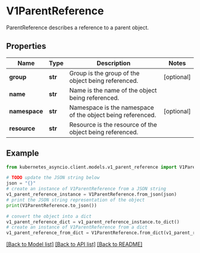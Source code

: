 # V1ParentReference

ParentReference describes a reference to a parent object.

## Properties

Name | Type | Description | Notes
------------ | ------------- | ------------- | -------------
**group** | **str** | Group is the group of the object being referenced. | [optional] 
**name** | **str** | Name is the name of the object being referenced. | 
**namespace** | **str** | Namespace is the namespace of the object being referenced. | [optional] 
**resource** | **str** | Resource is the resource of the object being referenced. | 

## Example

```python
from kubernetes_asyncio.client.models.v1_parent_reference import V1ParentReference

# TODO update the JSON string below
json = "{}"
# create an instance of V1ParentReference from a JSON string
v1_parent_reference_instance = V1ParentReference.from_json(json)
# print the JSON string representation of the object
print(V1ParentReference.to_json())

# convert the object into a dict
v1_parent_reference_dict = v1_parent_reference_instance.to_dict()
# create an instance of V1ParentReference from a dict
v1_parent_reference_from_dict = V1ParentReference.from_dict(v1_parent_reference_dict)
```
[[Back to Model list]](../README.md#documentation-for-models) [[Back to API list]](../README.md#documentation-for-api-endpoints) [[Back to README]](../README.md)


